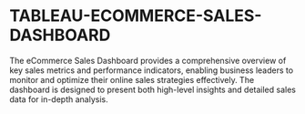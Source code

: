 # TABLEAU-ECOMMERCE-SALES-DASHBOARD
The eCommerce Sales Dashboard provides a comprehensive overview of key sales metrics and performance indicators, enabling business leaders to monitor and optimize their online sales strategies effectively. The dashboard is designed to present both high-level insights and detailed sales data for in-depth analysis.
